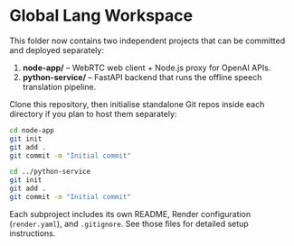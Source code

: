 # Global Lang Workspace

This folder now contains two independent projects that can be committed and deployed separately:

1. **node-app/** – WebRTC web client + Node.js proxy for OpenAI APIs.
2. **python-service/** – FastAPI backend that runs the offline speech translation pipeline.

Clone this repository, then initialise standalone Git repos inside each directory if you plan to host them separately:

```bash
cd node-app
git init
git add .
git commit -m "Initial commit"

cd ../python-service
git init
git add .
git commit -m "Initial commit"
```

Each subproject includes its own README, Render configuration (`render.yaml`), and `.gitignore`. See those files for detailed setup instructions.
